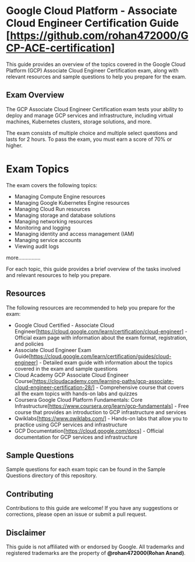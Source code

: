 # Google Cloud Platform - Associate Cloud Engineer Certification Guide [https://github.com/rohan472000/GCP-ACE-certification]

This guide provides an overview of the topics covered in the Google Cloud Platform (GCP) Associate Cloud Engineer Certification exam, 
along with relevant resources and sample questions to help you prepare for the exam.

## Exam Overview

The GCP Associate Cloud Engineer Certification exam tests your ability to deploy and manage GCP services and infrastructure, 
including virtual machines, Kubernetes clusters, storage solutions, and more.

The exam consists of multiple choice and multiple select questions and lasts for 2 hours. To pass the exam, you must earn a score of 70% or higher.

# Exam Topics

The exam covers the following topics:

- Managing Compute Engine resources
- Managing Google Kubernetes Engine resources
- Managing Cloud Run resources
- Managing storage and database solutions
- Managing networking resources
- Monitoring and logging
- Managing identity and access management (IAM)
- Managing service accounts
- Viewing audit logs

more...............

For each topic, this guide provides a brief overview of the tasks involved and relevant resources to help you prepare.

## Resources

The following resources are recommended to help you prepare for the exam:

- Google Cloud Certified - Associate Cloud Engineer[https://cloud.google.com/learn/certification/cloud-engineer] - Official exam page with information about the exam format, registration, and policies
- Associate Cloud Engineer Exam Guide[https://cloud.google.com/learn/certification/guides/cloud-engineer] - Detailed exam guide with information about the topics covered in the exam and sample questions
- Cloud Academy GCP Associate Cloud Engineer Course[https://cloudacademy.com/learning-paths/gcp-associate-cloud-engineer-certification-28/] - Comprehensive course that covers all the exam topics with hands-on labs and quizzes
- Coursera Google Cloud Platform Fundamentals: Core Infrastructure[https://www.coursera.org/learn/gcp-fundamentals] - Free course that provides an introduction to GCP infrastructure and services
- Qwiklabs[https://www.qwiklabs.com/] - Hands-on labs that allow you to practice using GCP services and infrastructure
- GCP Documentation[https://cloud.google.com/docs] - Official documentation for GCP services and infrastructure

## Sample Questions

Sample questions for each exam topic can be found in the Sample Questions directory of this repository.

## Contributing

Contributions to this guide are welcome! If you have any suggestions or corrections, please open an issue or submit a pull request.

## Disclaimer

This guide is not affiliated with or endorsed by Google. All trademarks and registered trademarks are the property of **@rohan472000(Rohan Anand)**.
